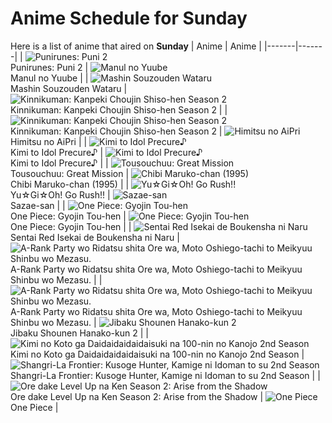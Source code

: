 # Anime Schedule for Sunday
Here is a list of anime that aired on **Sunday** 
| Anime | Anime |
|-------|-------|
| ![Punirunes: Puni 2](https://cdn.myanimelist.net/images/anime/1387/144697.webp)<br>Punirunes: Puni 2 | ![Manul no Yuube](https://cdn.myanimelist.net/images/anime/1980/96936.webp)<br>Manul no Yuube |
| ![Mashin Souzouden Wataru](https://cdn.myanimelist.net/images/anime/1550/145123.webp)<br>Mashin Souzouden Wataru | ![Kinnikuman: Kanpeki Chоujin Shiso-hen Season 2](https://cdn.myanimelist.net/images/anime/1228/146704.webp)<br>Kinnikuman: Kanpeki Chоujin Shiso-hen Season 2 |
| ![Kinnikuman: Kanpeki Chоujin Shiso-hen Season 2](https://cdn.myanimelist.net/images/anime/1228/146704.webp)<br>Kinnikuman: Kanpeki Chоujin Shiso-hen Season 2 | ![Himitsu no AiPri](https://cdn.myanimelist.net/images/anime/1913/145169.webp)<br>Himitsu no AiPri |
| ![Kimi to Idol Precure♪](https://cdn.myanimelist.net/images/anime/1277/147358.webp)<br>Kimi to Idol Precure♪ | ![Kimi to Idol Precure♪](https://cdn.myanimelist.net/images/anime/1277/147358.webp)<br>Kimi to Idol Precure♪ |
| ![Tousouchuu: Great Mission](https://cdn.myanimelist.net/images/anime/1482/141904.webp)<br>Tousouchuu: Great Mission | ![Chibi Maruko-chan (1995)](https://cdn.myanimelist.net/images/anime/1108/100604.webp)<br>Chibi Maruko-chan (1995) |
| ![Yu☆Gi☆Oh! Go Rush!!](https://cdn.myanimelist.net/images/anime/1690/140394.webp)<br>Yu☆Gi☆Oh! Go Rush!! | ![Sazae-san](https://cdn.myanimelist.net/images/anime/1008/98996.webp)<br>Sazae-san |
| ![One Piece: Gyojin Tou-hen](https://cdn.myanimelist.net/images/anime/1928/146063.webp)<br>One Piece: Gyojin Tou-hen | ![One Piece: Gyojin Tou-hen](https://cdn.myanimelist.net/images/anime/1928/146063.webp)<br>One Piece: Gyojin Tou-hen |
| ![Sentai Red Isekai de Boukensha ni Naru](https://cdn.myanimelist.net/images/anime/1390/146918.webp)<br>Sentai Red Isekai de Boukensha ni Naru | ![A-Rank Party wo Ridatsu shita Ore wa, Moto Oshiego-tachi to Meikyuu Shinbu wo Mezasu.](https://cdn.myanimelist.net/images/anime/1378/148615.webp)<br>A-Rank Party wo Ridatsu shita Ore wa, Moto Oshiego-tachi to Meikyuu Shinbu wo Mezasu. |
| ![A-Rank Party wo Ridatsu shita Ore wa, Moto Oshiego-tachi to Meikyuu Shinbu wo Mezasu.](https://cdn.myanimelist.net/images/anime/1378/148615.webp)<br>A-Rank Party wo Ridatsu shita Ore wa, Moto Oshiego-tachi to Meikyuu Shinbu wo Mezasu. | ![Jibaku Shounen Hanako-kun 2](https://cdn.myanimelist.net/images/anime/1878/146291.webp)<br>Jibaku Shounen Hanako-kun 2 |
| ![Kimi no Koto ga Daidaidaidaidaisuki na 100-nin no Kanojo 2nd Season](https://cdn.myanimelist.net/images/anime/1093/145470.webp)<br>Kimi no Koto ga Daidaidaidaidaisuki na 100-nin no Kanojo 2nd Season | ![Shangri-La Frontier: Kusoge Hunter, Kamige ni Idoman to su 2nd Season](https://cdn.myanimelist.net/images/anime/1996/147601.webp)<br>Shangri-La Frontier: Kusoge Hunter, Kamige ni Idoman to su 2nd Season |
| ![Ore dake Level Up na Ken Season 2: Arise from the Shadow](https://cdn.myanimelist.net/images/anime/1448/147351.webp)<br>Ore dake Level Up na Ken Season 2: Arise from the Shadow | ![One Piece](https://cdn.myanimelist.net/images/anime/1244/138851.webp)<br>One Piece |
